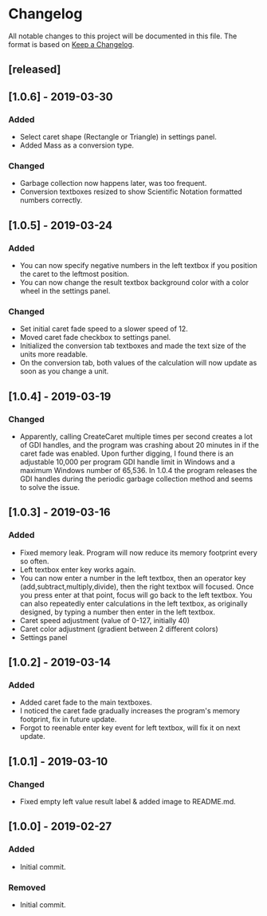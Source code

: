 # Changelog
All notable changes to this project will be documented in this file.
The format is based on [Keep a Changelog](https://keepachangelog.com/en/1.0.0/).

## [released]

## [1.0.6] - 2019-03-30
### Added
- Select caret shape (Rectangle or Triangle) in settings panel.
- Added Mass as a conversion type.

### Changed
- Garbage collection now happens later, was too frequent.
- Conversion textboxes resized to show Scientific Notation formatted numbers correctly.

## [1.0.5] - 2019-03-24
### Added
- You can now specify negative numbers in the left textbox if you position the caret to the leftmost position.
- You can now change the result textbox background color with a color wheel in the settings panel.

### Changed
- Set initial caret fade speed to a slower speed of 12.
- Moved caret fade checkbox to settings panel.
- Initialized the conversion tab textboxes and made the text size of the units more readable.
- On the conversion tab, both values of the calculation will now update as soon as you change a unit.

## [1.0.4] - 2019-03-19
### Changed
- Apparently, calling CreateCaret multiple times per second creates a lot of GDI handles, and the program was crashing about 20 minutes in if the caret fade was enabled. Upon further digging, I found there is an adjustable 10,000 per program GDI handle limit in Windows and a maximum Windows number of 65,536. In 1.0.4 the program releases the GDI handles during the periodic garbage collection method and seems to solve the issue.

## [1.0.3] - 2019-03-16
### Added
- Fixed memory leak. Program will now reduce its memory footprint every so often.
- Left textbox enter key works again.
- You can now enter a number in the left textbox, then an operator key (add,subtract,multiply,divide), then the right textbox will focused. Once you press enter at that point, focus will go back to the left textbox. You can also repeatedly enter calculations in the left textbox, as originally designed, by typing a number then enter in the left textbox.
- Caret speed adjustment (value of 0-127, initially 40)
- Caret color adjustment (gradient between 2 different colors)
- Settings panel

## [1.0.2] - 2019-03-14
### Added
- Added caret fade to the main textboxes.
- I noticed the caret fade gradually increases the program's memory footprint, fix in future update.
- Forgot to reenable enter key event for left textbox, will fix it on next update.

## [1.0.1] - 2019-03-10
### Changed
- Fixed empty left value result label & added image to README.md.

## [1.0.0] - 2019-02-27
### Added
- Initial commit.

### Removed
- Initial commit.
